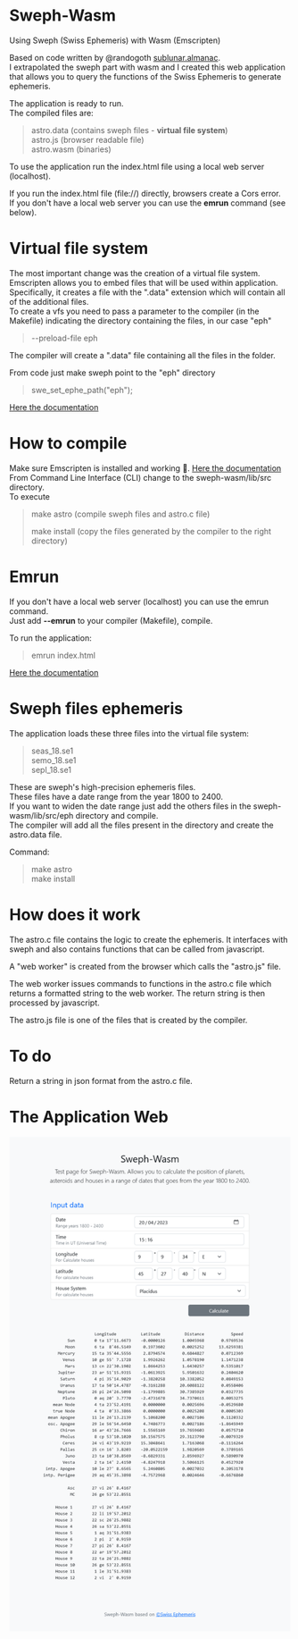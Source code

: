 # Sweph-Wasm
Using Sweph (Swiss Ephemeris) with Wasm (Emscripten)  

Based on code written by @randogoth [sublunar.almanac](https://github.com/randogoth/sublunar.almanac).  
I extrapolated the sweph part with wasm and I created this web application that allows you to query the functions of the Swiss Ephemeris to generate ephemeris.


The application is ready to run.  
The compiled files are:  
<blockquote>

  
astro.data (contains sweph files - **virtual file system**)  
astro.js (browser readable file)  
astro.wasm (binaries)

</blockquote>
To use the application run the index.html file using a local web server (localhost).

If you run the index.html file (file://) directly, browsers create a Cors error.  
If you don't have a local web server you can use the **emrun** command (see below).

# Virtual file system
The most important change was the creation of a virtual file system.  
Emscripten allows you to embed files that will be used within application. Specifically, it creates a file with the ".data" extension which will contain all of the additional files.  
To create a vfs you need to pass a parameter to the compiler (in the Makefile) indicating the directory containing the files, in our case "eph"

<blockquote>
--preload-file eph 
</blockquote>
The compiler will create a ".data" file containing all the files in the folder.


From code just make sweph point to the "eph" directory 

<blockquote>
swe_set_ephe_path("eph");
</blockquote>

[Here the documentation](https://emscripten.org/docs/porting/files/packaging_files.html)

# How to compile
Make sure Emscripten is installed and working :slightly_smiling_face:. [Here the documentation](https://emscripten.org/docs/getting_started/downloads.html)  
From Command Line Interface (CLI) change to the sweph-wasm/lib/src directory.  
To execute
<blockquote>

make astro (compile sweph files and astro.c file)
  
make install (copy the files generated by the compiler to the right directory)
  
</blockquote>


# Emrun
If you don't have a local web server (localhost) you can use the emrun command.  
Just add **--emrun** to your compiler (Makefile), compile. 

To run the application: 
<blockquote>
emrun index.html 
</blockquote>

[Here the documentation](https://emscripten.org/docs/compiling/Running-html-files-with-emrun.html)

# Sweph files ephemeris
The application loads these three files into the virtual file system: 

<blockquote>
  
  
seas_18.se1  
semo_18.se1  
sepl_18.se1  
  

</blockquote>

These are sweph's high-precision ephemeris files.  
These files have a date range from the year 1800 to 2400.  
If you want to widen the date range just add the others files in the sweph-wasm/lib/src/eph directory and compile.  
The compiler will add all the files present in the directory and create the astro.data file.  

Command:
<blockquote>
  
  
make astro  
make install  
  
  
</blockquote>


# How does it work

The astro.c file contains the logic to create the ephemeris. It interfaces with sweph and also contains functions that can be called from javascript.

A "web worker" is created from the browser which calls the "astro.js" file.

The web worker issues commands to functions in the astro.c file which returns a formatted string to the web worker. The return string is then processed by javascript.

The astro.js file is one of the files that is created by the compiler.

 # To do
 Return a string in json format from the astro.c file.
 
# The Application Web

![The Application Web](/assets/img/sweph-wasm.png)
